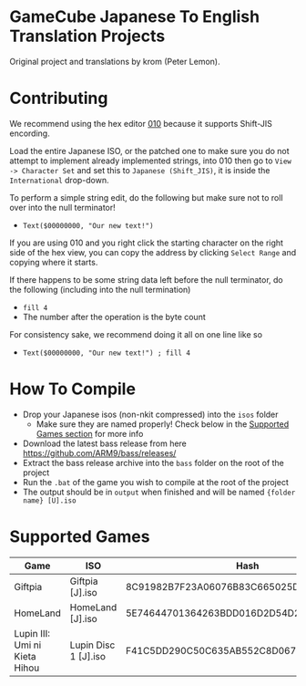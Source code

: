 GameCube Japanese To English Translation Projects
=================================================

Original project and translations by krom (Peter Lemon).

# Contributing
We recommend using the hex editor [010](https://www.sweetscape.com/010editor/) because it supports Shift-JIS encording.

Load the entire Japanese ISO, or the patched one to make sure you do not attempt to implement already implemented strings, into 010 then go to `View  -> Character Set` and set this to `Japanese (Shift_JIS)`, it is inside the `International` drop-down.

To perform a simple string edit, do the following but make sure not to roll over into the null terminator!
- `Text($00000000, "Our new text!")`

If you are using 010 and you right click the starting character on the right side of the hex view, you can copy the address by clicking `Select Range` and copying where it starts.

If there happens to be some string data left before the null terminator, do the following (including into the null termination)
- `fill 4`
- The number after the operation is the byte count

For consistency sake, we recommend doing it all on one line like so
-  `Text($00000000, "Our new text!") ; fill 4`

# How To Compile
- Drop your Japanese isos (non-nkit compressed) into the `isos` folder
  - Make sure they are named properly! Check below in the [Supported Games section](https://github.com/BttrDrgn/GCN-Translations/blob/master/README.md#Suppoorted%20Games) for more info
- Download the latest bass release from here https://github.com/ARM9/bass/releases/
- Extract the bass release archive into the `bass` folder on the root of the project
- Run the `.bat` of the game you wish to compile at the root of the project
- The output should be in `output` when finished and will be named `{folder name} [U].iso`

# Supported Games
| Game                          | ISO                  | Hash                                     |
|-------------------------------|----------------------|------------------------------------------|
| Giftpia                       | Giftpia [J].iso     | 8C91982B7F23A06076B83C665025D07F3202ED9A |
| HomeLand                      | HomeLand [J].iso      | 5E74644701364263BDD016D2D54D25DEE1436345 |
| Lupin III: Umi ni Kieta Hihou | Lupin Disc 1 [J].iso | F41C5DD290C50C635AB552C8D0672B8C5C9716C2 |
